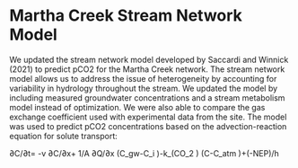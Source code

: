 # Martha Creek Stream Network Model


We updated the stream network model developed by Saccardi and Winnick (2021) to predict pCO2 for the Martha Creek network. The stream network model allows us to address the issue of heterogeneity by accounting for variability in hydrology throughout the stream. We updated the model by including measured groundwater concentrations and a stream metabolism model instead of optimization. We were also able to compare the gas exchange coefficient used with experimental data from the site. The model was used to predict pCO2 concentrations based on the advection-reaction equation for solute transport: 

∂C/∂t= -v ∂C/∂x+  1/A  ∂Q/∂x (C_gw-C_i )-k_(CO_2 ) (C-C_atm )+(-NEP)/h


